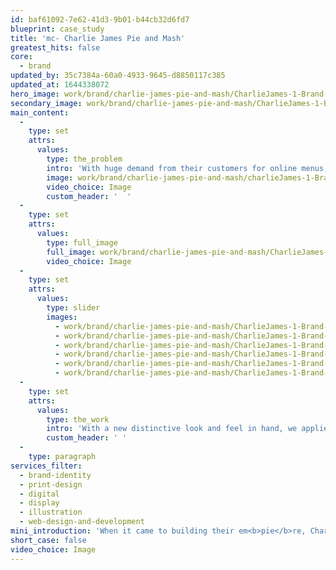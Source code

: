```yaml
---
id: baf61092-7e62-41d3-9b01-b44cb32d6fd7
blueprint: case_study
title: 'mc- Charlie James Pie and Mash'
greatest_hits: false
core:
  - brand
updated_by: 35c7384a-60a0-4933-9645-d8850117c385
updated_at: 1644338072
hero_image: work/brand/charlie-james-pie-and-mash/CharlieJames-1-Brand-Full-Image-1360x768.5.jpg
secondary_image: work/brand/charlie-james-pie-and-mash/CharlieJames-1-Brand-Secondary-Image-896x597.jpg
main_content:
  -
    type: set
    attrs:
      values:
        type: the_problem
        intro: 'With huge demand from their customers for online menus, Charlie James Pie & Mash came to us to help pack out their website. We were also able to turn their printed menu into a fully-responsive website. That allowed customers to directly book takeaway deliveries or ask about services and packages tailored to them. '
        image: work/brand/charlie-james-pie-and-mash/charlieJames-1-Brand-Large-927x522.jpg
        video_choice: Image
        custom_header: '  '
  -
    type: set
    attrs:
      values:
        type: full_image
        full_image: work/brand/charlie-james-pie-and-mash/CharlieJames-1-Brand-Full-Image-1360x768.5-2.jpg
        video_choice: Image
  -
    type: set
    attrs:
      values:
        type: slider
        images:
          - work/brand/charlie-james-pie-and-mash/CharlieJames-1-Brand-Small-740x416.25-1.jpg
          - work/brand/charlie-james-pie-and-mash/CharlieJames-1-Brand-Small-740x416.25-2.jpg
          - work/brand/charlie-james-pie-and-mash/CharlieJames-1-Brand-Small-740x416.25-3.jpg
          - work/brand/charlie-james-pie-and-mash/CharlieJames-1-Brand-Small-740x416.25-4.jpg
          - work/brand/charlie-james-pie-and-mash/CharlieJames-1-Brand-Small-740x416.25-5.jpg
          - work/brand/charlie-james-pie-and-mash/CharlieJames-1-Brand-Small-740x416.25-6.jpg
  -
    type: set
    attrs:
      values:
        type: the_work
        intro: 'With a new distinctive look and feel in hand, we applied it across digital content for social media, printed materials such as menus and loyalty cards, display signage and window graphics. Instore, we consulted on interior design to help create a consistent link with the brand’s image. From the moment you visit the website or step inside the store, you get continuity that works from the first click to the first bite.'
        custom_header: ' '
  -
    type: paragraph
services_filter:
  - brand-identity
  - print-design
  - digital
  - display
  - illustration
  - web-design-and-development
mini_introduction: 'When it came to building their em<b>pie</b>re, Charlie James Pie &amp; Mash knew the perfect creative team to help.'
short_case: false
video_choice: Image
---
```

